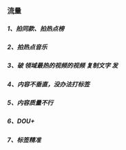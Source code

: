 ### 流量

##### 1、拍同款、拍热点榜

##### 2、拍热点音乐

##### 3、破  领域最热的视频的视频 复制文字 发

##### 4、内容不垂直，没办法打标签

##### 5、内容质量不行

##### 6、DOU+

##### 7、标签精准









